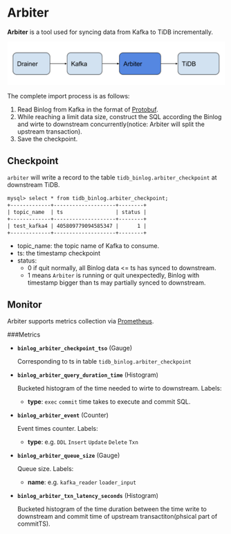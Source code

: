 Arbiter
==========

**Arbiter** is a tool used for syncing data from Kafka to TiDB incrementally.

![](./arbiter.png)

The complete import process is as follows:

1. Read Binlog from Kafka in the format of [Protobuf](https://github.com/pingcap/tidb-tools/blob/master/tidb-binlog/slave_binlog_proto/proto/binlog.proto).
2. While reaching a limit data size, construct the SQL according the Binlog and wirte to downstream concurrently(notice: Arbiter will split the upstream transaction).
3. Save the checkpoint.


## Checkpoint
`arbiter` will write a record to the table `tidb_binlog.arbiter_checkpoint` at downstream TiDB.
```
mysql> select * from tidb_binlog.arbiter_checkpoint;
+-------------+--------------------+--------+
| topic_name  | ts                 | status |
+-------------+--------------------+--------+
| test_kafka4 | 405809779094585347 |      1 |
+-------------+--------------------+--------+
```
- topic_name: the topic name of Kafka to consume.
- ts: the timestamp checkpoint
- status:
	* 0
	if quit normally, all Binlog data <= ts has synced to downstream.
	* 1
	means `Arbiter` is running or quit unexpectedly, Binlog with timestamp bigger than ts may partially synced to downstream.



## Monitor

Arbiter supports metrics collection via [Prometheus](https://prometheus.io/).

###Metrics

* **`binlog_arbiter_checkpoint_tso`** (Gauge)

	Corresponding to ts in table `tidb_binlog.arbiter_checkpoint`

* **`binlog_arbiter_query_duration_time`** (Histogram)

	Bucketed histogram of the time needed to wirte to downstream. Labels:

	* **type**: `exec` `commit` time takes to execute and commit SQL.

* **`binlog_arbiter_event`** (Counter)

	Event times counter. Labels:

	* **type**: e.g. `DDL` `Insert` `Update` `Delete` `Txn`

* **`binlog_arbiter_queue_size`** (Gauge)

	Queue size. Labels:
	
	* **name**: e.g. `kafka_reader` `loader_input`

* **`binlog_arbiter_txn_latency_seconds`** (Histogram)

	Bucketed histogram of the time duration between the time write to downstream and commit time of upstream transactiton(phsical part of commitTS).


